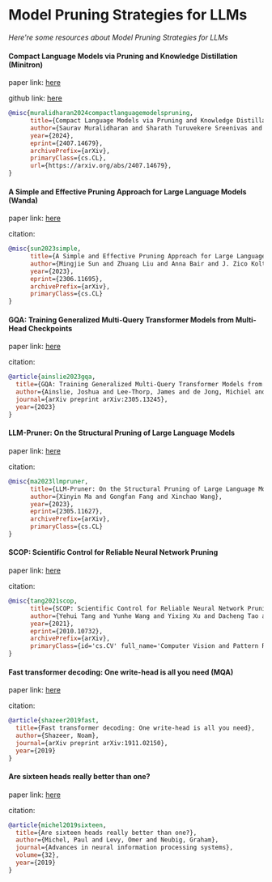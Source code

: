 # Model Pruning Strategies for LLMs
*Here're some resources about Model Pruning Strategies for LLMs*


#### Compact Language Models via Pruning and Knowledge Distillation (Minitron)

paper link: [here](https://arxiv.org/pdf/2407.14679)

github link: [here](https://github.com/NVlabs/Minitron)

```bibtex
@misc{muralidharan2024compactlanguagemodelspruning,
      title={Compact Language Models via Pruning and Knowledge Distillation}, 
      author={Saurav Muralidharan and Sharath Turuvekere Sreenivas and Raviraj Joshi and Marcin Chochowski and Mostofa Patwary and Mohammad Shoeybi and Bryan Catanzaro and Jan Kautz and Pavlo Molchanov},
      year={2024},
      eprint={2407.14679},
      archivePrefix={arXiv},
      primaryClass={cs.CL},
      url={https://arxiv.org/abs/2407.14679}, 
}
```


#### A Simple and Effective Pruning Approach for Large Language Models (Wanda)

paper link: [here](https://arxiv.org/pdf/2306.11695.pdf)

citation:

```bibtex
@misc{sun2023simple,
      title={A Simple and Effective Pruning Approach for Large Language Models}, 
      author={Mingjie Sun and Zhuang Liu and Anna Bair and J. Zico Kolter},
      year={2023},
      eprint={2306.11695},
      archivePrefix={arXiv},
      primaryClass={cs.CL}
}
```

#### GQA: Training Generalized Multi-Query Transformer Models from Multi-Head Checkpoints

paper link: [here](https://arxiv.org/pdf/2305.13245)

citation:

```bibtex
@article{ainslie2023gqa,
  title={GQA: Training Generalized Multi-Query Transformer Models from Multi-Head Checkpoints},
  author={Ainslie, Joshua and Lee-Thorp, James and de Jong, Michiel and Zemlyanskiy, Yury and Lebr{\'o}n, Federico and Sanghai, Sumit},
  journal={arXiv preprint arXiv:2305.13245},
  year={2023}
}
```


#### LLM-Pruner: On the Structural Pruning of Large Language Models

paper link: [here](https://arxiv.org/pdf/2305.11627.pdf)

citation:

```bibtex
@misc{ma2023llmpruner,
      title={LLM-Pruner: On the Structural Pruning of Large Language Models}, 
      author={Xinyin Ma and Gongfan Fang and Xinchao Wang},
      year={2023},
      eprint={2305.11627},
      archivePrefix={arXiv},
      primaryClass={cs.CL}
}
```


#### SCOP: Scientific Control for Reliable Neural Network Pruning

paper link: [here](https://arxiv.org/pdf/2010.10732)

citation:

```bibtex
@misc{tang2021scop,
      title={SCOP: Scientific Control for Reliable Neural Network Pruning}, 
      author={Yehui Tang and Yunhe Wang and Yixing Xu and Dacheng Tao and Chunjing Xu and Chao Xu and Chang Xu},
      year={2021},
      eprint={2010.10732},
      archivePrefix={arXiv},
      primaryClass={id='cs.CV' full_name='Computer Vision and Pattern Recognition' is_active=True alt_name=None in_archive='cs' is_general=False description='Covers image processing, computer vision, pattern recognition, and scene understanding. Roughly includes material in ACM Subject Classes I.2.10, I.4, and I.5.'}
}
```

#### Fast transformer decoding: One write-head is all you need (MQA)

paper link: [here](https://arxiv.org/pdf/1911.02150.pdf?trk=public_post_comment-text)

citation:

```bibtex
@article{shazeer2019fast,
  title={Fast transformer decoding: One write-head is all you need},
  author={Shazeer, Noam},
  journal={arXiv preprint arXiv:1911.02150},
  year={2019}
}
```


#### Are sixteen heads really better than one?

paper link: [here](https://proceedings.neurips.cc/paper_files/paper/2019/file/2c601ad9d2ff9bc8b282670cdd54f69f-Paper.pdf)

citation:

```bibtex
@article{michel2019sixteen,
  title={Are sixteen heads really better than one?},
  author={Michel, Paul and Levy, Omer and Neubig, Graham},
  journal={Advances in neural information processing systems},
  volume={32},
  year={2019}
}
```